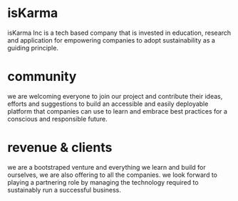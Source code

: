 # isKarma
 isKarma Inc is a tech based company that is invested in education, research and application for empowering companies to adopt sustainability as a guiding principle. 

# community
 we are welcoming everyone to join our project and contribute their ideas, efforts and suggestions to build an accessible and easily deployable platform that companies can use to learn and embrace best practices for a conscious and responsible future.

# revenue & clients
 we are a bootstraped venture and everything we learn and build for ourselves, we are also offering to all the companies. we look forward to playing a partnering role by managing the technology required to sustainably run a successful business.
